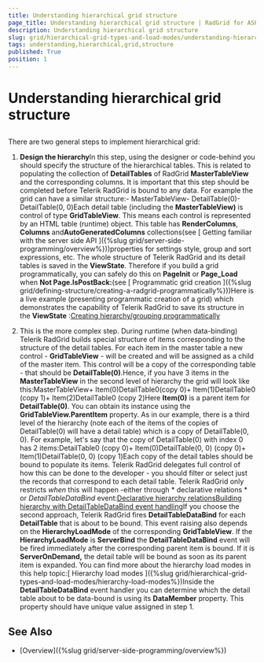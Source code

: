 ```yaml
---
title: Understanding hierarchical grid structure
page_title: Understanding hierarchical grid structure | RadGrid for ASP.NET AJAX Documentation
description: Understanding hierarchical grid structure
slug: grid/hierarchical-grid-types-and-load-modes/understanding-hierarchical-grid-structure
tags: understanding,hierarchical,grid,structure
published: True
position: 1
---
```


# Understanding hierarchical grid structure



## 

There are two general steps to implement hierarchical grid:

1. **Design the hierarchy**In this step, using the designer or code-behind you should specify the structure of the hierarchical tables. This is related to populating the collection of **DetailTables** of RadGrid **MasterTableView** and the corresponding columns. It is important that this step should be completed before Telerik RadGrid is bound to any data. For example the grid can have a similar structure:- MasterTableView- DetailTable(0)- DetailTable(0, 0)Each detail table (including the **MasterTableView)** is control of type **GridTableView**. This means each control is represented by an HTML table (runtime) object. This table has **RenderColumns**, **Columns** and**AutoGeneratedColumns** collections(see [ Getting familiar with the server side API ]({%slug grid/server-side-programming/overview%}))properties for settings style, group and sort expressions, etc. The whole structure of Telerik RadGrid and its detail tables is saved in the **ViewState**. Therefore if you build a grid programmatically, you can safely do this on **PageInit** or **Page_Load** when **Not Page.IsPostBack:**(see [ Programmatic grid creation ]({%slug grid/defining-structure/creating-a-radgrid-programmatically%}))Here is a live example (presenting programmatic creation of a grid) which demonstrates the capability of Telerik RadGrid to save its structure in the **ViewState** :[Creating hierarchy/grouping programmatically]( http://demos.telerik.com/ASP.NET-ajax/Grid/Examples/Programming/GroupBy/DefaultCS.aspx )

1. This is the more complex step. During runtime (when data-binding) Telerik RadGrid builds special structure of items corresponding to the structure of the detail tables. For each item in the master table a new control - **GridTableView** - will be created and will be assigned as a child of the master item. This control will be a copy of the corresponding table - that should be **DetailTable(0)**.Hence, if you have 3 items in the **MasterTableView** in the second level of hierarchy the grid will look like this:MasterTableView+ Item(0)DetailTable0(copy 0)+ Item(1)DetailTable0 (copy 1)+ Item(2)DetailTable0 (copy 2)Here **Item(0)** is a parent item for **DetailTable(0)**. You can obtain its instance using the **GridTableView.ParentItem** property. As in our example, there is a third level of the hierarchy (note each of the items of the copies of DetailTable(0) will have a detail table) which is a copy of DetailTable(0, 0). For example, let's say that the copy of DetailTable(0) with index 0 has 2 items:DetailTable0 (copy 0)+ Item(0)DetailTable(0, 0) (copy 0)+ Item(1)DetailTable(0, 0) (copy 1)Each copy of the detail tables should be bound to populate its items. Telerik RadGrid delegates full control of how this can be done to the developer - you should filter or select just the records that correspond to each detail table. Telerik RadGrid only restricts *when* this will happen -either through * declarative relations * or *DetailTableDataBind* event:[Declarative hierarchy relations]( http://demos.telerik.com/ASP.NET-ajax/Grid/Examples/Hierarchy/DeclarativeRelations/DefaultVB.aspx )[Building hierarchy with DetailTableDataBind event handling](http://demos.telerik.com/ASP.NET-ajax/Grid/Examples/Programming/DetailTableDataBind/DefaultVB.aspx)If you choose the second approach, Telerik RadGrid fires **DetailTableDataBind** for each **DetailTable** that is about to be bound. This event raising also depends on the **HierarchyLoadMode** of the corresponding **GridTableView**. If the **HierarchyLoadMode** is **ServerBind** the **DetailTableDataBind** event will be fired immediately after the corresponding parent item is bound. If it is **ServerOnDemand,** the detail table will be bound as soon as its parent item is expanded. You can find more about the hierarchy load modes in this help topic:[ Hierarchy load modes ]({%slug grid/hierarchical-grid-types-and-load-modes/hierarchy-load-modes%})Inside the **DetailTableDataBind** event handler you can determine which the detail table about to be data-bound is using its **DataMember** property. This property should have unique value assigned in step 1.

## See Also

 * [Overview]({%slug grid/server-side-programming/overview%})
